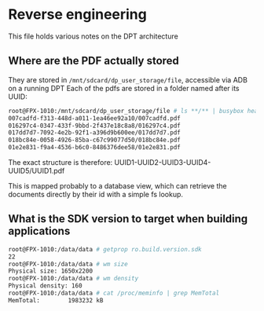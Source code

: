 # Reverse engineering
This file holds various notes on the DPT architecture

## Where are the PDF actually stored 
They are stored in `/mnt/sdcard/dp_user_storage/file`, accessible via ADB on a running DPT
Each of the pdfs are stored in a folder named after its UUID:
```bash
root@FPX-1010:/mnt/sdcard/dp_user_storage/file # ls **/** | busybox head -10   
007cadfd-f313-448d-a011-1ea46ee92a10/007cadfd.pdf
016297c4-0347-433f-9bbd-2f437e18c8a8/016297c4.pdf
017dd7d7-7092-4e2b-92f1-a396d9b600ee/017dd7d7.pdf
018bc84e-0058-4926-85ba-c67c99077d50/018bc84e.pdf
01e2e831-f9a4-4536-b6c0-8486376dee58/01e2e831.pdf
```
The exact structure is therefore:
UUID1-UUID2-UUID3-UUID4-UUID5/UUID1.pdf

This is mapped probably to a database view, which can retrieve the documents directly by their id with a simple fs lookup.

## What is the SDK version to target when building applications
```bash
root@FPX-1010:/data/data # getprop ro.build.version.sdk 
22
root@FPX-1010:/data/data # wm size
Physical size: 1650x2200
root@FPX-1010:/data/data # wm density
Physical density: 160
root@FPX-1010:/data/data # cat /proc/meminfo | grep MemTotal
MemTotal:        1983232 kB
```